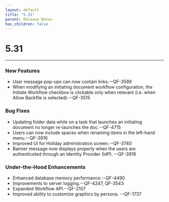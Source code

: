 ```yaml
---
layout: default
title: "5.31"
parent: Release Notes
has_children: false
---
```


# 5.31

---

### New Features

- User message pop-ups can now contain links.--QF-3589
- When modifying an initiating document workflow configuration, the Initiate Workflow checkbox is clickable only when relevant (i.e. when Allow Backfile is selected).--QF-3515

### Bug Fixes

- Updating folder data while on a task that launches an initiating document no longer re-launches the doc.--QF-4715
- Users can now include spaces when renaming items in the left-hand menu.--QF-3916
- Improved UI for Holiday administration screen.--QF-3740
- Banner message now displays properly when the users are authenticated through an Identity Provider (IdP). --QF-3918

### Under-the-Hood Enhancements

- Enhanced database memory performance.--QF-4490
- Improvements to server logging.--QF-4247, QF-3543
- Expanded Workflow API.--QF-2107
- Improved ability to customize graphics by persona. --QF-1737
